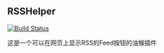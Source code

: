 ## RSSHelper

[![Build Status](https://travis-ci.org/BangumiSystem/RSSHelper.svg?branch=master)](https://travis-ci.org/BangumiSystem/RSSHelper)

这是一个可以在网页上显示RSS的Feed按钮的油猴插件